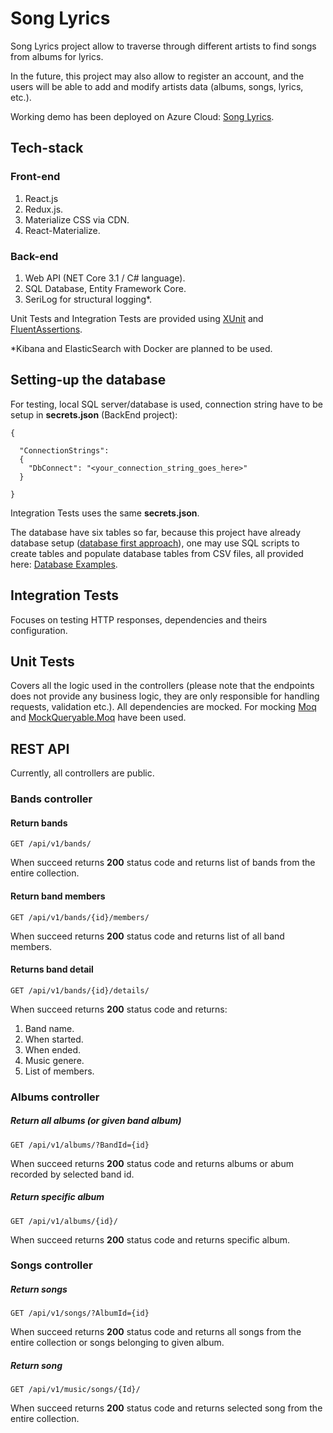 # Song Lyrics

Song Lyrics project allow to traverse through different artists to find songs from albums for lyrics.

In the future, this project may also allow to register an account, and the users will be able to add and modify artists data (albums, songs, lyrics, etc.).

Working demo has been deployed on Azure Cloud: [Song Lyrics](https://songlyrics.azurewebsites.net).

## Tech-stack

### Front-end

1. React.js
1. Redux.js.
1. Materialize CSS via CDN.
1. React-Materialize.

### Back-end

1. Web API (NET Core 3.1 / C# language).
1. SQL Database, Entity Framework Core.
1. SeriLog for structural logging*.

Unit Tests and Integration Tests are provided using [XUnit](https://github.com/xunit/xunit) and [FluentAssertions](https://github.com/fluentassertions/fluentassertions).

*Kibana and ElasticSearch with Docker are planned to be used.

## Setting-up the database

For testing, local SQL server/database is used, connection string have to be setup in __secrets.json__ (BackEnd project):

```
{

  "ConnectionStrings": 
  {
    "DbConnect": "<your_connection_string_goes_here>"
  }

}
```

Integration Tests uses the same __secrets.json__.

The database have six tables so far, because this project have already database setup ([database first approach](https://entityframeworkcore.com/approach-database-first)), one may use SQL scripts to create tables and populate database tables from CSV files, all provided here: [Database Examples](https://github.com/TomaszKandula/SongLyrics/tree/master/DatabaseExamples).

## Integration Tests

Focuses on testing HTTP responses, dependencies and theirs configuration.

## Unit Tests

Covers all the logic used in the controllers (please note that the endpoints does not provide any business logic, they are only responsible for handling requests, validation etc.). All dependencies are mocked. For mocking [Moq](https://github.com/moq/moq4) and [MockQueryable.Moq](https://github.com/romantitov/MockQueryable) have been used. 

## REST API

Currently, all controllers are public.

### Bands controller

#### Return bands

```
GET /api/v1/bands/
```

When succeed returns **200** status code and returns list of bands from the entire collection.

#### Return band members

```
GET /api/v1/bands/{id}/members/
```

When succeed returns **200** status code and returns list of all band members.

#### Returns band detail

```
GET /api/v1/bands/{id}/details/
```

When succeed returns **200** status code and returns:

1. Band name.
1. When started.
1. When ended.
1. Music genere.
1. List of members.

### Albums controller

##### Return all albums (or given band album)

```
GET /api/v1/albums/?BandId={id}
```

When succeed returns **200** status code and returns albums or abum recorded by selected band id.

##### Return specific album

```
GET /api/v1/albums/{id}/
```

When succeed returns **200** status code and returns specific album.

### Songs controller

##### Return songs

```
GET /api/v1/songs/?AlbumId={id}
```

When succeed returns **200** status code and returns all songs from the entire collection or songs belonging to given album.

##### Return song

```
GET /api/v1/music/songs/{Id}/
```

When succeed returns **200** status code and returns selected song from the entire collection.
